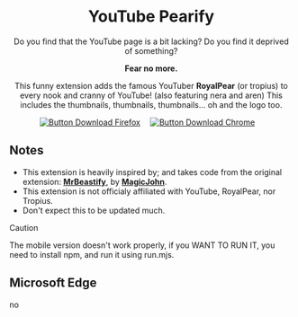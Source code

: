 <div align = center >

# YouTube Pearify

Do you find that the YouTube page is a bit lacking?
Do you find it deprived of something?

**Fear no more.**

This funny extension adds the famous YouTuber **RoyalPear** (or tropius)
to every nook and cranny of YouTube! (also featuring nera and aren) 
This includes the thumbnails, thumbnails, thumbnails... oh and the logo too.

[![Button Download Firefox]][Download Firefox]  
[![Button Download Chrome]][Download Chrome]  

</div>

## Notes

- This extension is heavily inspired by; and takes code from the original extension: **[MrBeastify][UI Website]**, by **[MagicJohn][UI YouTube]**.
- This extension is not officialy affiliated with YouTube, RoyalPear, nor Tropius.
- Don't expect this to be updated much.

> [!CAUTION]
> The mobile version doesn't work properly, if you WANT TO RUN IT, you need to install npm, and run it using run.mjs.

## Microsoft Edge <a id="microsoftedge"></a>

no

<!----------------------------------------------------------------------------->

[Button Download Firefox]: https://img.shields.io/badge/Firefox-FF7139?style=for-the-badge&logoColor=white&logo=Firefox

[Button Download Chrome]: https://img.shields.io/badge/Chrome-4285F4?style=for-the-badge&logoColor=white&logo=GoogleChrome

[Download Firefox]: https://addons.mozilla.org/en-GB/firefox/addon/youtube-pearify/
[Download Chrome]: https://chromewebstore.google.com/detail/youtube-pearify/jafognbanchcefpohggjafiolgfddbmd
[Download Edge]: #microsoftedge

[UI YouTube]: https://www.youtube.com/@magicjinn
[UI Website]: https://chromewebstore.google.com/detail/youtube-mrbeastify/dbmaeobgdodeimjdjnkipbfhgeldnmeb
